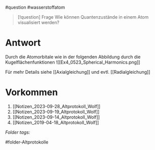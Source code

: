 
#question #wasserstoffatom 

> [!question] Frage
> Wie können Quantenzustände in einem Atom visualisiert werden?
> 

# Antwort
Durch die Atomorbitale wie in der folgenden Abbildung durch die Kugelflächenfunktionen
![[Ex4_0523_Spherical_Harmonics.png]]

Für mehr Details siehe [[Axialgleichung]] und evtl. [[Radialgleichung]]


# Vorkommen
1. [[Notizen_2023-09-28_Altprotokoll_Wolf]]
2. [[Notizen_2023-09-19_Altprotokoll_Wolf]]
3. [[Notizen_2023-09-14_Altprotokoll_Wolf]]
4. [[Notizen_2019-04-18_Altprotokoll_Wolf]]


 *Folder tags:*

#folder-Altprotokolle